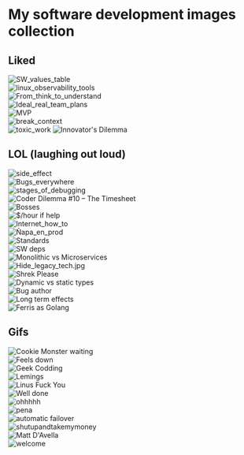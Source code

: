 My software development images collection
==========================================

Liked
-------

![SW_values_table](SW_values_table.jpg)  
![linux_observability_tools](linux_perf_tools_full.svg)  
![From_think_to_understand](From_think_to_understand.jpg)  
![Ideal_real_team_plans](Ideal_real_team_plans.png)  
![MVP](MVP.png)  
![break_context](break_context.jpg)  
![toxic_work](toxic_work.jpg)
![Innovator's Dilemma](innovator_s_dilemma.jpeg)

LOL (laughing out loud)
-------------------------

![side_effect](LOL/side_effect.jpg)  
![Bugs_everywhere](LOL/Bugs_everywhere.jpg)  
![stages_of_debugging](LOL/stages_of_debugging.jpg)  
![Coder Dilemma #10 – The Timesheet](LOL/timesheet.jpg)  
![Bosses](LOL/Bosses.gif)  
![$/hour if help](LOL/Cost.jpg)  
![Internet_how_to](LOL/Internet_how_to.jpg)  
![Ñapa_en_prod](LOL/Ñapa_en_prod.jpg)  
![Standards](LOL/Standards.png)  
![SW deps](LOL/dependency.png)  
![Monolithic vs Microservices](LOL/Monolithic_vs_microservices.jpg)  
![Hide_legacy_tech.jpg](LOL/Hide_legacy_tech.jpg)  
![Shrek Please](LOL/Please.jpg)  
![Dynamic vs static types](LOL/dynamic_vs_static_types.jpg)  
![Bug author](LOL/bug_author.jpg)  
![Long term effects](LOL/long-term-effects.jpg)  
![Ferris as Golang](https://github.com/mkrl/misbrands/blob/master/ferris.svg)  


Gifs
------

![Cookie Monster waiting](gifs/Cookie_Monster_waiting.gif)  
![Feels down](gifs/Feels_down.gif)  
![Geek Codding](gifs/Geek_Codding.gif)  
![Lemings](gifs/Lemings.gif)  
![Linus Fuck You](gifs/Linus_Fuck_You.gif)  
![Well done](gifs/Well_done.gif)  
![ohhhhh](gifs/ohhhhh.gif)  
![pena](gifs/pena.gif)  
![automatic failover](gifs/automatic-failover.gif)  
![shutupandtakemymoney](gifs/shutupandtakemymoney.gif)  
![Matt D'Avella](gifs/matt-d-avella-running.gif)  
![welcome](gifs/welcome.gif)  
